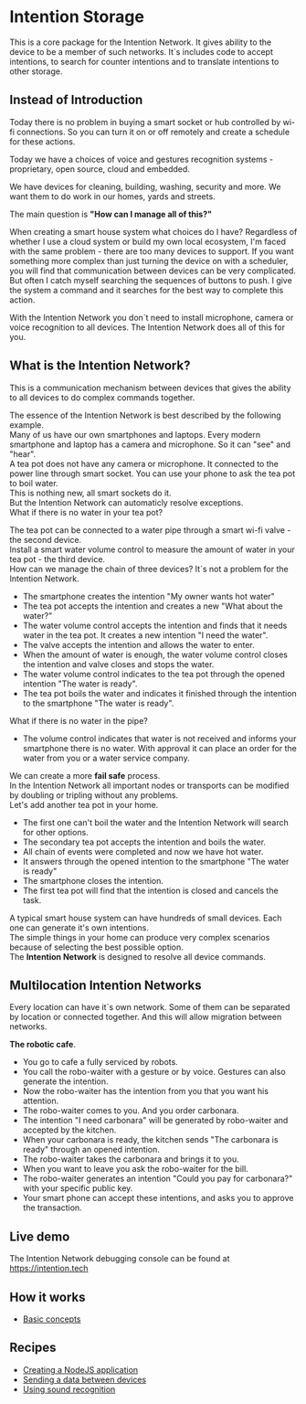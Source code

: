 # Intention Storage
This is a core package for the Intention Network. It gives ability to the device
to be a member of such networks.
It`s includes code to accept intentions, to search for counter intentions and to translate
intentions to other storage. 

## Instead of Introduction
Today there is no problem in buying a smart socket or hub controlled by wi-fi connections.
So you can turn it on or off remotely and create a schedule for these actions.

Today we have a choices of voice and gestures recognition systems - proprietary, 
open source, cloud and embedded.

We have devices for cleaning, building, washing, security and more.
We want them to do work in our homes, yards and streets.

The main question is **"How can I manage all of this?"**

When creating a smart house system what choices do I have?
Regardless of whether I use a cloud system or build my own local ecosystem,
I'm faced with the same problem - there are too many devices to support. 
If you want something more complex than just turning the device on with 
a scheduler, you will find that communication between devices can be 
very complicated.
But often I catch myself searching the sequences of buttons to push. I give the system a command and it 
searches for the best way to complete this action.

With the Intention Network you don`t need to install microphone, camera or voice recognition to all devices.
The Intention Network does all of this for you.

## What is the Intention Network?
This is a communication mechanism between devices that gives the ability to all devices to do 
complex commands together. 
 
The essence of the Intention Network is best described by the following example.  
Many of us have our own smartphones and laptops. Every modern smartphone and laptop has a camera and microphone.
So it can "see" and "hear".   
A tea pot does not have any camera or microphone. 
It connected to the power line through smart socket. 
You can use your phone to ask the tea pot to boil water.    
This is nothing new, all smart sockets do it.     
But the Intention Network can automaticly resolve exceptions.   
What if there is no water in your tea pot?  

The tea pot can be connected to a water pipe through a smart wi-fi valve - the second device.      
Install a smart water volume control to measure the amount of water in your tea pot - the third device.  
How can we manage the chain of three devices? It`s not a problem for the Intention Network.
* The smartphone creates the intention "My owner wants hot water"
* The tea pot accepts the intention and creates a new "What about the water?"
* The water volume control accepts the intention and finds that it needs water in the tea pot.
It creates a new intention "I need the water".
* The valve accepts the intention and allows the water to enter. 
* When the amount of water is enough, the water volume control closes the intention and valve closes and stops the water.
* The water volume control indicates to the tea pot through the opened intention "The water is ready".
* The tea pot boils the water and indicates it finished through the intention to the smartphone "The water is ready".

What if there is no water in the pipe?

* The volume control indicates that water is not received and informs your smartphone there is no water. 
With approval it can place an order for the water from you or a water service company.
   
We can create a more **fail safe** process.   
In the Intention Network all important nodes or transports can be modified by doubling or tripling
without any problems.   
Let's add another tea pot in your home. 

* The first one can't boil the water and the Intention Network will search for other options.
* The secondary tea pot accepts the intention and boils the water.
* All chain of events were completed and now we have hot water.
* It answers through the opened intention to the smartphone "The water is ready"
* The smartphone closes the intention.
* The first tea pot will find that the intention is closed and cancels the task.
 
A typical smart house system can have hundreds of small devices. Each one can generate it's own intentions.     
The simple things in your home can produce very complex scenarios because of selecting the best possible option.  
The **Intention Network** is designed to resolve all device commands.   

## Multilocation Intention Networks

Every location can have it`s own network. Some of them can be separated by location or connected
together. And this will allow migration between networks.
   
**The robotic cafe**.

* You go to cafe a fully serviced by robots.
* You call the robo-waiter with a gesture or by voice. Gestures can also generate the intention.
* Now the robo-waiter has the intention from you that you want his attention.
* The robo-waiter comes to you. And you order carbonara.
* The intention "I need carbonara" will be generated by robo-waiter and accepted by the kitchen.
* When your carbonara is ready, the kitchen sends "The carbonara is ready" through an opened
intention.
* The robo-waiter takes the carbonara and brings it to you.
* When you want to leave you ask the robo-waiter for the bill.
* The robo-waiter generates an intention "Could you pay for carbonara?" with your specific public key.
* Your smart phone can accept these intentions, and asks you to approve the transaction. 
  
## Live demo
The Intention Network debugging console can be found at https://intention.tech

## How it works
 + [Basic concepts](docs/basic-concepts.md)

## Recipes
+ [Creating a NodeJS application](docs/recipes/creating-nodejs-application.md)
+ [Sending a data between devices](docs/recipes/sending-data-between-devices.md)
+ [Using sound recognition](docs/recipes/using-sound-recognition.md)